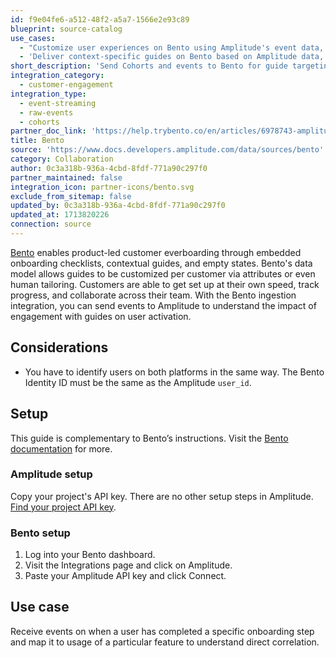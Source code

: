 ```yaml
---
id: f9e04fe6-a512-48f2-a5a7-1566e2e93c89
blueprint: source-catalog
use_cases:
  - "Customize user experiences on Bento using Amplitude's event data, improving engagement through targeted messages and tailored services."
  - 'Deliver context-specific guides on Bento based on Amplitude data, gathering user feedback to continually enhance guidance and user experience.'
short_description: 'Send Cohorts and events to Bento for guide targeting and step auto-completion. Receive events back from Bento on user progress in guides.'
integration_category:
  - customer-engagement
integration_type:
  - event-streaming
  - raw-events
  - cohorts
partner_doc_link: 'https://help.trybento.co/en/articles/6978743-amplitude-integration'
title: Bento
source: 'https://www.docs.developers.amplitude.com/data/sources/bento'
category: Collaboration
author: 0c3a318b-936a-4cbd-8fdf-771a90c297f0
partner_maintained: false
integration_icon: partner-icons/bento.svg
exclude_from_sitemap: false
updated_by: 0c3a318b-936a-4cbd-8fdf-771a90c297f0
updated_at: 1713820226
connection: source
---
```

[Bento](https://www.trybento.co/) enables product-led customer everboarding through embedded onboarding checklists, contextual guides, and empty states. Bento's data model allows guides to be customized per customer via attributes or even human tailoring. Customers are able to get set up at their own speed, track progress, and collaborate across their team. 
With the Bento ingestion integration, you can send events to Amplitude to understand the impact of engagement with guides on user activation.

## Considerations

- You have to identify users on both platforms in the same way. The Bento Identity ID must be the same as the Amplitude `user_id`.

## Setup

This guide is complementary to Bento’s instructions. Visit the [Bento documentation](https://help.trybento.co/en/articles/6978743-send-events-to-amplitude) for more.

### Amplitude setup

Copy your project's API key. There are no other setup steps in Amplitude. [Find your project API key](/docs/api/authentication).

### Bento setup

1. Log into your Bento dashboard.
2. Visit the Integrations page and click on Amplitude.
3. Paste your Amplitude API key and click Connect.

## Use case

Receive events on when a user has completed a specific onboarding step and map it to usage of a particular feature to understand direct correlation.